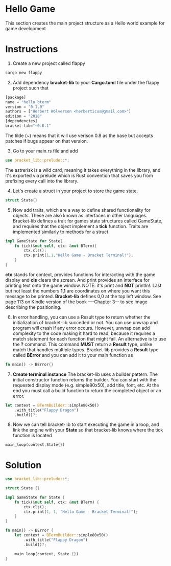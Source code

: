# Hello Game

This section creates the main project structure as a Hello world example for game development

# Instructions

1. Create a new project called flappy

```bash
cargo new flappy
```

2. Add dependency __bracket-lib__ to your __Cargo.toml__ file under the flappy project such that

```rust
[package]
name = "hello_bterm"
version = "0.1.0"
authors = ["Herbert Wolverson <herberticus@gmail.com>"]
edition = "2018"
[dependencies]
bracket-lib="~0.8.1"
```

The tilde (~) means that it will use verison 0.8 as the base but accepts patches if bugs appear on that version.

3. Go to your main.rs file and add 

```rust
use bracket_lib::prelude::*;
```

The astrerisk is a wild card, meaning it takes everything in the library, and it's exported via prelude which is Rust convention that saves you from prefixing every call into the library.

4. Let's create a struct in your project to store the game state.

```rust
struct State{}
```

5. Now add traits, which are a way to define shared functionality for objects. These are also known as interfaces in other languages. Bracket-lib defines a trait for games state structures called GameState, and requires that the object implement a __tick__ function. Traits are implemented similarly to methods for a struct

```rust
impl GameState for State{
    fn tick(&mut self, ctx: &mut BTerm){
        ctx.cls();
        ctx.print(1,1,"Hello Game - Bracket Terminal!");
    }
}
```
__ctx__ stands for context, provides functions for interacting with the game display and __cls__ clears the screan. And print provides an interface for printing text onto the game window. NOTE: it's print and __NOT__ println!. Last but not least the numbers __1,1__ are coordinates on where you want this message to be printed. __Bracket-lib__ defines 0,0 at the top left window. See page 113 on Kindle version of the book ---Chapter 3-- to see image describing the positioning.

6. In error handling, you can use a Result type to return whether the initialization of bracket-lib succeded or not. You can use unwrap and program will crash if any error occurs. However, unwrap can add complexity to the code making it hard to read, because it requires a match statement for each function that might fail. An alternative is to use the __?__ command. This command __MUST__ return a __Result__ type, unlike match that handles multiple types. Bracket-lib provides a __Result__ type called __BError__ and you can add it to your main function as

```rust
fn main() -> BError{}
```

7. __Create terminal instance__ The bracket-lib uses a builder pattern. The initial constructor function returns the builder. You can start with the requested display mode (e.g. simple80x50), add title, font, etc. At the end you must call a build function to return the completed object or an error.

```rust 
let context = BTermBuilder::simple80x50()
    .with_title("Flappy Dragon")
    .build()?;
```

8. Now we can tell bracket-lib to start executing the game in a loop, and link the engine with your __State__ so that bracket-lib knows where the tick function is located

```rust
main_loop(context,State{})
```

# Solution

```rust
use bracket_lib::prelude::*;

struct State {}

impl GameState for State {
    fn tick(&mut self, ctx: &mut BTerm) {
        ctx.cls();
        ctx.print(1, 1, "Hello Game - Bracket Terminal!");
    }
}

fn main() -> BError {
    let context = BTermBuilder::simple80x50()
        .with_title("Flappy Dragon")
        .build()?;

    main_loop(context, State {})
}

```